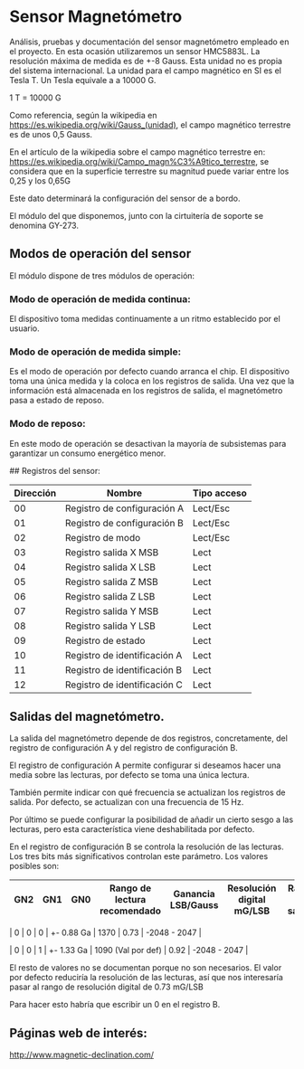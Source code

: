 # Sensor Magnetómetro
Análisis, pruebas y documentación del sensor magnetómetro empleado en el proyecto.
En esta ocasión utilizaremos un sensor HMC5883L.
La resolución máxima de medida es de +-8 Gauss. Esta unidad no es propia del
sistema internacional. La unidad para el campo magnético en SI es el Tesla T.
Un Tesla equivale a a 10000 G.

1 T = 10000 G

Como referencia, según la wikipedia en https://es.wikipedia.org/wiki/Gauss_(unidad),
el campo magnético terrestre es de unos 0,5 Gauss.

En el artículo de la wikipedia sobre el campo magnético terrestre en: https://es.wikipedia.org/wiki/Campo_magn%C3%A9tico_terrestre, se considera que
en la superficie terrestre su magnitud puede variar entre los 0,25 y los 0,65G

Este dato determinará la configuración del sensor de a bordo.

El módulo del que disponemos, junto con la cirtuitería de soporte se denomina
GY-273.

## Modos de operación del sensor
El módulo dispone de tres módulos de operación:

### Modo de operación de medida continua:
El dispositivo toma medidas continuamente a un ritmo establecido por el usuario.


### Modo de operación de medida simple:
Es el modo de operación por defecto cuando arranca el chip. El dispositivo toma
una única medida y la coloca en los registros de salida.
Una vez que la información está almacenada en los registros de salida,
el magnetómetro pasa a estado de reposo.

### Modo de reposo:
En este modo de operación se desactivan la mayoría de subsistemas para garantizar
un consumo energético menor.

## Registros del sensor:

| Dirección | Nombre                        | Tipo acceso |
|-----------|-------------------------------|-------------|
| 00        | Registro de configuración A   | Lect/Esc    |
| 01        | Registro de configuración B   | Lect/Esc    |
| 02        | Registro de modo              | Lect/Esc    |
| 03        | Registro salida X MSB         | Lect        |
| 04        | Registro salida X LSB         | Lect        |
| 05        | Registro salida Z MSB         | Lect        |
| 06        | Registro salida Z LSB         | Lect        |
| 07        | Registro salida Y MSB         | Lect        |
| 08        | Registro salida Y LSB         | Lect        |
| 09        | Registro de estado            | Lect        |
| 10        | Registro de identificación A  | Lect        |
| 11        | Registro de identificación B  | Lect        |
| 12        | Registro de identificación C  | Lect        |

## Salidas del magnetómetro.

La salida del magnetómetro depende de dos registros, concretamente, del registro
de configuración A y del registro de configuración B.

El registro de configuración A permite configurar si deseamos hacer una media sobre
las lecturas, por defecto se toma una única lectura.

También permite indicar con qué frecuencia se actualizan los registros de salida.
Por defecto, se actualizan con una frecuencia de 15 Hz.

Por último se puede configurar la posibilidad de añadir un cierto sesgo a las
lecturas, pero esta característica viene deshabilitada por defecto.

En el registro de configuración B se controla la resolución de las lecturas. Los
tres bits más significativos controlan este parámetro. Los valores posibles son:

|   GN2  |  GN1  |  GN0  | Rango de lectura recomendado | Ganancia LSB/Gauss  |  Resolución digital mG/LSB | Rango de salida |
|--------|-------|-------|------------------------------|---------------------|----------------------------|-----------------|

|  0     |    0  |   0   | +- 0.88 Ga                   | 1370                | 0.73                       | -2048 - 2047    |

|  0     |    0  |   1   | +- 1.33 Ga                   | 1090 (Val por def)  | 0.92                       | -2048 - 2047    |


El resto de valores no se documentan porque no son necesarios. El valor por defecto reduciría la resolución
de las lecturas, así que nos interesaría pasar al rango de resolución digital de 0.73 mG/LSB

Para hacer esto habría que escribir un 0 en el registro B.

## Páginas web de interés:
http://www.magnetic-declination.com/
